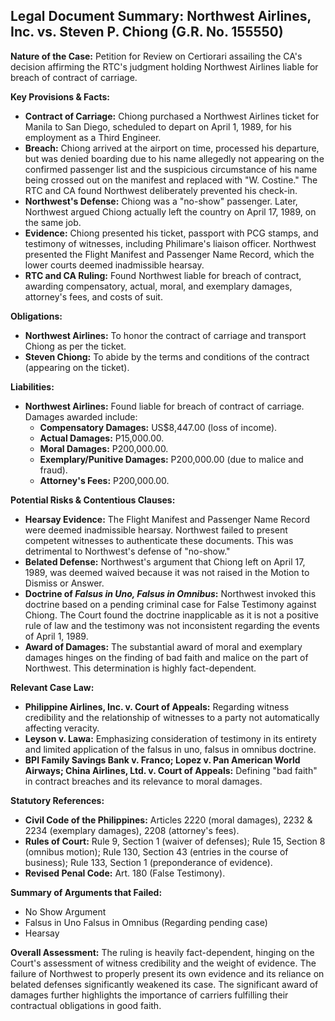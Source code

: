 ## Legal Document Summary: Northwest Airlines, Inc. vs. Steven P. Chiong (G.R. No. 155550)

**Nature of the Case:** Petition for Review on Certiorari assailing the CA's decision affirming the RTC's judgment holding Northwest Airlines liable for breach of contract of carriage.

**Key Provisions & Facts:**

*   **Contract of Carriage:** Chiong purchased a Northwest Airlines ticket for Manila to San Diego, scheduled to depart on April 1, 1989, for his employment as a Third Engineer.
*   **Breach:** Chiong arrived at the airport on time, processed his departure, but was denied boarding due to his name allegedly not appearing on the confirmed passenger list and the suspicious circumstance of his name being crossed out on the manifest and replaced with "W. Costine." The RTC and CA found Northwest deliberately prevented his check-in.
*   **Northwest's Defense:** Chiong was a "no-show" passenger. Later, Northwest argued Chiong actually left the country on April 17, 1989, on the same job.
*   **Evidence:** Chiong presented his ticket, passport with PCG stamps, and testimony of witnesses, including Philimare's liaison officer. Northwest presented the Flight Manifest and Passenger Name Record, which the lower courts deemed inadmissible hearsay.
*   **RTC and CA Ruling:** Found Northwest liable for breach of contract, awarding compensatory, actual, moral, and exemplary damages, attorney's fees, and costs of suit.

**Obligations:**

*   **Northwest Airlines:** To honor the contract of carriage and transport Chiong as per the ticket.
*   **Steven Chiong:** To abide by the terms and conditions of the contract (appearing on the ticket).

**Liabilities:**

*   **Northwest Airlines:** Found liable for breach of contract of carriage. Damages awarded include:
    *   **Compensatory Damages:** US$8,447.00 (loss of income).
    *   **Actual Damages:** P15,000.00.
    *   **Moral Damages:** P200,000.00.
    *   **Exemplary/Punitive Damages:** P200,000.00 (due to malice and fraud).
    *   **Attorney's Fees:** P200,000.00.

**Potential Risks & Contentious Clauses:**

*   **Hearsay Evidence:** The Flight Manifest and Passenger Name Record were deemed inadmissible hearsay. Northwest failed to present competent witnesses to authenticate these documents. This was detrimental to Northwest's defense of "no-show."
*   **Belated Defense:** Northwest's argument that Chiong left on April 17, 1989, was deemed waived because it was not raised in the Motion to Dismiss or Answer.
*   **Doctrine of *Falsus in Uno, Falsus in Omnibus*:** Northwest invoked this doctrine based on a pending criminal case for False Testimony against Chiong. The Court found the doctrine inapplicable as it is not a positive rule of law and the testimony was not inconsistent regarding the events of April 1, 1989.
*   **Award of Damages:** The substantial award of moral and exemplary damages hinges on the finding of bad faith and malice on the part of Northwest. This determination is highly fact-dependent.

**Relevant Case Law:**

*   **Philippine Airlines, Inc. v. Court of Appeals:** Regarding witness credibility and the relationship of witnesses to a party not automatically affecting veracity.
*   **Leyson v. Lawa:** Emphasizing consideration of testimony in its entirety and limited application of the falsus in uno, falsus in omnibus doctrine.
*   **BPI Family Savings Bank v. Franco; Lopez v. Pan American World Airways; China Airlines, Ltd. v. Court of Appeals:** Defining "bad faith" in contract breaches and its relevance to moral damages.

**Statutory References:**

*   **Civil Code of the Philippines:** Articles 2220 (moral damages), 2232 & 2234 (exemplary damages), 2208 (attorney's fees).
*   **Rules of Court:** Rule 9, Section 1 (waiver of defenses); Rule 15, Section 8 (omnibus motion); Rule 130, Section 43 (entries in the course of business); Rule 133, Section 1 (preponderance of evidence).
*   **Revised Penal Code:** Art. 180 (False Testimony).

**Summary of Arguments that Failed:**

*   No Show Argument
*   Falsus in Uno Falsus in Omnibus (Regarding pending case)
*   Hearsay

**Overall Assessment:** The ruling is heavily fact-dependent, hinging on the Court's assessment of witness credibility and the weight of evidence. The failure of Northwest to properly present its own evidence and its reliance on belated defenses significantly weakened its case. The significant award of damages further highlights the importance of carriers fulfilling their contractual obligations in good faith.
